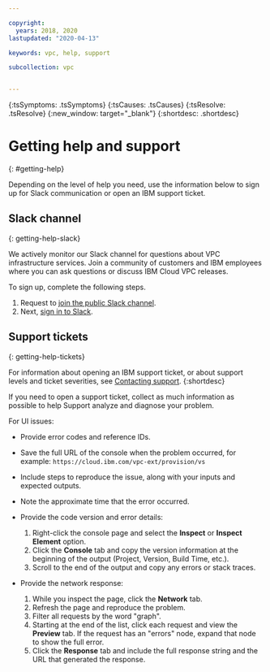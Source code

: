 ```yaml
---

copyright:
  years: 2018, 2020
lastupdated: "2020-04-13"

keywords: vpc, help, support

subcollection: vpc


---
```


<!-- Common attributes used in the template are defined as follows: -->
{:tsSymptoms: .tsSymptoms}
{:tsCauses: .tsCauses}
{:tsResolve: .tsResolve}
{:new_window: target="_blank"}
{:shortdesc: .shortdesc}


# Getting help and support
{: #getting-help} 

 Depending on the level of help you need, use the information below to sign up for Slack communication or open an IBM support ticket.  

## Slack channel
{: getting-help-slack}

We actively monitor our Slack channel for questions about VPC infrastructure services. Join a community of customers and IBM employees where you can ask questions or discuss IBM Cloud VPC releases.

To sign up, complete the following steps.

1. Request to [join the public Slack channel](https://cloud.ibm.com/kubernetes/slack).
2. Next, [sign in to Slack](https://ibm-cloud-success.slack.com).

## Support tickets
{: getting-help-tickets}

For information about opening an IBM support ticket, or about support levels and ticket severities, see [Contacting support](/docs/get-support?topic=get-support-getting-customer-support).
{:shortdesc} 

If you need to open a support ticket, collect as much information as possible to help Support analyze and diagnose your problem. 

For UI issues:

* Provide error codes and reference IDs.
* Save the full URL of the console when the problem occurred, for example: `https://cloud.ibm.com/vpc-ext/provision/vs`
* Include steps to reproduce the issue, along with your inputs and expected outputs.
* Note the approximate time that the error occurred.
* Provide the code version and error details: 
  1. Right-click the console page and select the **Inspect** or **Inspect Element** option.
  2. Click the **Console** tab and copy the version information at the beginning of the output (Project, Version, Build Time, etc.).
  3. Scroll to the end of the output and copy any errors or stack traces.

* Provide the network response: 
  1. While you inspect the page, click the **Network** tab.
  2. Refresh the page and reproduce the problem.
  3. Filter all requests by the word "graph".
  4. Starting at the end of the list, click each request and view the **Preview** tab. If the request has an "errors" node, expand that node to show the full error.
  5. Click the **Response** tab and include the full response string and the URL that generated the response.




